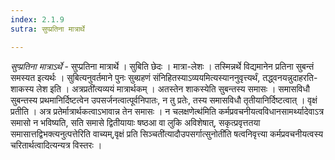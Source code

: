 ```yaml
---
index: 2.1.9
sutra: सुप्प्रतिना मात्रार्थे

---
```

_सुप्प्रतिना मात्राऽर्थे_ - सुप्प्रतिना मात्रार्थे । सुबिति छेदः । मात्रा-लेशः । तस्मिन्नर्थे विद्यमानेन प्रतिना सुबन्तं समस्यत इत्यर्थः । सुबित्यनुवर्तमाने पुनः सुब्ग्रहणं संनिहितस्याऽव्ययमित्यस्याननुवृत्त्यर्थं, तद्ध्वनयन्नुदाहरति-शाकस्य लेश इति । अत्रप्रती॑त्यव्ययं मात्रार्थकम् । अतस्तेन शाकस्येति सुबन्तस्य समासः । समासविधौ सुबन्तस्य प्रथमानिर्दिष्टत्वेन उपसर्जनत्वात्पूर्वनिपातः, न तु प्रतेः, तस्य समासविधौ तृतीयानिर्दिष्टत्वात् । वृक्षं प्रतीति । अत्र प्रतेर्मात्रार्थकत्वाऽभावान्न तेन समासः । न चलक्षणेत्थ॑मिति कर्मप्रवचनीयत्वविधानसामर्थ्यादेवाऽत्र समासो न भविष्यति, सति समासे द्वितीयायाः षष्ठआ वा लुकि अविशेषात्, सकृत्प्रवृत्ततया समासात्तद्विभक्त्यनुत्पत्तेरिति वाच्यम्,वृक्षं प्रति सिञ्चती॑त्यादौउपसर्गात्सुनोती॑ति षत्वनिवृत्त्या कर्मप्रवचनीयत्वस्य चरितार्थत्वादित्यन्यत्र विस्तरः । 